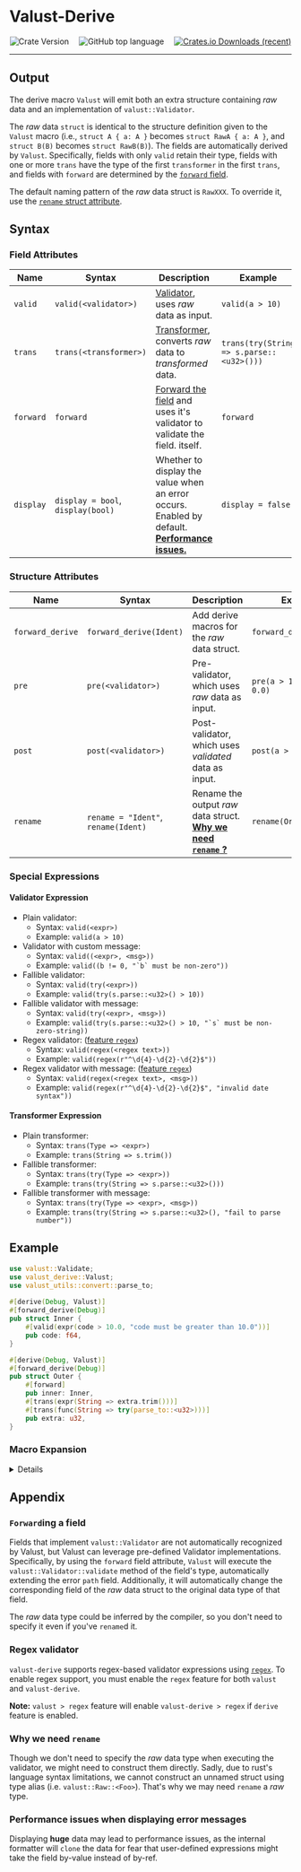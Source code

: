 # Valust-Derive

<center>

<img alt="Crate Version" src="https://img.shields.io/badge/dynamic/toml?url=https%3A%2F%2Fgithub.com%2FEmbers-of-the-Fire%2Fvalust-rs%2Fraw%2Frefs%2Fheads%2Fmain%2FCargo.toml&query=%24.workspace.package.version&prefix=v%20&style=for-the-badge&label=version">&emsp;
<img alt="GitHub top language" src="https://img.shields.io/github/languages/top/embers-of-the-fire/valust-rs?style=for-the-badge&color=%23FF9B07">&emsp;
<a href="https://crates.io/crates/valust-derive">
    <img alt="Crates.io Downloads (recent)" src="https://img.shields.io/crates/dr/valust-derive?style=for-the-badge">
</a>

</center>

---

## Output

The derive macro `Valust` will emit both an extra structure containing _raw_
data and an implementation of `valust::Validator`.

The _raw_ data `struct` is identical to the structure definition given to the
`Valust` macro (i.e., `struct A { a: A }` becomes `struct RawA { a: A }`, and
`struct B(B)` becomes `struct RawB(B)`). The fields are automatically derived by
`Valust`. Specifically, fields with only `valid` retain their type, fields with
one or more `trans` have the type of the first `transformer` in the first
`trans`, and fields with `forward` are determined by the
[`forward` field](#forwarding-a-field).

The default naming pattern of the _raw_ data struct is `RawXXX`. To override it,
use the [`rename` struct attribute](#structure-attributes).

## Syntax

### Field Attributes

| Name      | Syntax                            | Description                                                                                                                                                 | Example                                  |
| --------- | --------------------------------- | ----------------------------------------------------------------------------------------------------------------------------------------------------------- | ---------------------------------------- |
| `valid`   | `valid(<validator>)`              | [Validator](#validator-expression), uses _raw_ data as input.                                                                                               | `valid(a > 10)`                          |
| `trans`   | `trans(<transformer>)`            | [Transformer](#transformer-expression), converts _raw_ data to _transformed_ data.                                                                          | `trans(try(String => s.parse::<u32>()))` |
| `forward` | `forward`                         | [Forward the field](#forwarding-a-field) and uses it's validator to validate the field. itself.                                                             | `forward`                                |
| `display` | `display = bool`, `display(bool)` | Whether to display the value when an error occurs. Enabled by default. <br /> [**Performance issues.**](#performance-issues-when-displaying-error-messages) | `display = false`                        |

### Structure Attributes

| Name             | Syntax                              | Description                                                                                   | Example                     |
| ---------------- | ----------------------------------- | --------------------------------------------------------------------------------------------- | --------------------------- |
| `forward_derive` | `forward_derive(Ident)`             | Add derive macros for the _raw_ data struct.                                                  | `forward_derive(Debug)`     |
| `pre`            | `pre(<validator>)`                  | Pre-validator, which uses _raw_ data as input.                                                | `pre(a > 10, b + c != 0.0)` |
| `post`           | `post(<validator>)`                 | Post-validator, which uses _validated_ data as input.                                         | `post(a > 10)`              |
| `rename`         | `rename = "Ident"`, `rename(Ident)` | Rename the output _raw_ data struct. <br /> [**Why we need `rename` ?**](#why-we-need-rename) | `rename(Original)`          |

### Special Expressions

#### Validator Expression

- Plain validator:
  - Syntax: `valid(<expr>)`
  - Example: `valid(a > 10)`
- Validator with custom message:
  - Syntax: `valid((<expr>, <msg>))`
  - Example: ``valid((b != 0, "`b` must be non-zero"))``
- Fallible validator:
  - Syntax: `valid(try(<expr>))`
  - Example: `valid(try(s.parse::<u32>() > 10))`
- Fallible validator with message:
  - Syntax: `valid(try(<expr>, <msg>))`
  - Example: ``valid(try(s.parse::<u32>() > 10, "`s` must be non-zero-string))``
- Regex validator: ([feature `regex`](#regex-validator))
  - Syntax: `valid(regex(<regex text>))`
  - Example: `valid(regex(r"^\d{4}-\d{2}-\d{2}$"))`
- Regex validator with message: ([feature `regex`](#regex-validator))
  - Syntax: `valid(regex(<regex text>, <msg>))`
  - Example: `valid(regex(r"^\d{4}-\d{2}-\d{2}$", "invalid date syntax"))`

#### Transformer Expression

- Plain transformer:
  - Syntax: `trans(Type => <expr>)`
  - Example: `trans(String => s.trim())`
- Fallible transformer:
  - Syntax: `trans(try(Type => <expr>))`
  - Example: `trans(try(String => s.parse::<u32>()))`
- Fallible transformer with message:
  - Syntax: `trans(try(Type => <expr>, <msg>))`
  - Example: `trans(try(String => s.parse::<u32>(), "fail to parse number"))`

## Example

```rust
use valust::Validate;
use valust_derive::Valust;
use valust_utils::convert::parse_to;
    
#[derive(Debug, Valust)]
#[forward_derive(Debug)]
pub struct Inner {
    #[valid(expr(code > 10.0, "code must be greater than 10.0"))]
    pub code: f64,
}

#[derive(Debug, Valust)]
#[forward_derive(Debug)]
pub struct Outer {
    #[forward]
    pub inner: Inner,
    #[trans(expr(String => extra.trim()))]
    #[trans(func(String => try(parse_to::<u32>)))]
    pub extra: u32,
}
```

### Macro Expansion

<details>

```rust,ignore
#[automatically_derived]
#[derive(Debug)]
pub struct RawInner {
    pub code: f64,
}
#[automatically_derived]
#[allow(
    non_camel_case_types,
    non_snake_case,
    unused_variables,
    non_upper_case_globals
)]
impl ::valust::Validate for Inner {
    type Raw = RawInner;
    fn validate(raw: Self::Raw) -> Result<Self, ::valust::error::ValidationError> {
        let RawInner { code } = raw;
        let mut valust_impl_err_Inner = ::valust::error::ValidationError::new();
        valust_impl_err_Inner.check()?;
        let mut valust_impl_err_Inner = ::valust::error::ValidationError::new();
        fn valust_validate_code(
            code: f64,
            valust_err_code: &mut ::valust::error::ValidationError,
        ) -> Option<f64> {
            if !({ code > 10.0 }) {
                valust_err_code.push_validate_error(
                    ::valust::error::validate::ValidateError {
                        field: "code",
                        path: format!("{}", "code"),
                        value: format!("(f64) {:?}", code),
                        cause: ::std::option::Option::None,
                        message: ::std::option::Option::Some(
                            "code must be greater than 10.0",
                        ),
                        expression: "{code > 10.0}",
                        type_name: "f64",
                    },
                );
                return None;
            }
            Some(code)
        }
        let code: Option<f64> = valust_validate_code(code, &mut valust_impl_err_Inner);
        valust_impl_err_Inner.check()?;
        let code = code.expect("Unexpected error occurred in processing field `code`");
        let mut valust_impl_err_Inner = ::valust::error::ValidationError::new();
        valust_impl_err_Inner.check()?;
        Ok(Inner { code })
    }
}

#[automatically_derived]
#[derive(Debug)]
pub struct RawOuter {
    pub inner: ::valust::Raw<Inner>,
    pub extra: String,
}
#[automatically_derived]
#[allow(
    non_camel_case_types,
    non_snake_case,
    unused_variables,
    non_upper_case_globals
)]
impl ::valust::Validate for Outer {
    type Raw = RawOuter;
    fn validate(raw: Self::Raw) -> Result<Self, ::valust::error::ValidationError> {
        let RawOuter { inner, extra } = raw;
        let mut valust_impl_err_Outer = ::valust::error::ValidationError::new();
        valust_impl_err_Outer.check()?;
        let mut valust_impl_err_Outer = ::valust::error::ValidationError::new();
        fn valust_validate_inner(
            inner: ::valust::Raw<Inner>,
            valust_err_inner: &mut ::valust::error::ValidationError,
        ) -> Option<Inner> {
            let inner: Inner = match ::valust::Validate::validate(inner) {
                Ok(v_valust) => v_valust,
                Err(e_valust) => {
                    valust_err_inner.extend_error("inner", e_valust);
                    return None;
                }
            };
            Some(inner)
        }
        let inner: Option<Inner> =
            valust_validate_inner(inner, &mut valust_impl_err_Outer);
        fn valust_validate_extra(
            extra: String,
            valust_err_extra: &mut ::valust::error::ValidationError,
        ) -> Option<u32> {
            let extra = ({ extra.trim() });
            let extra = {
                let valust_format_err_clone_extra = extra.clone();
                match ((parse_to::<u32>)(extra)) {
                    ::std::result::Result::Ok(valust_v) => valust_v,
                    ::std::result::Result::Err(valust_trans_err_cause) => {
                        valust_err_extra.push_transform_error(
                            ::valust::error::transform::TransformError {
                                field: "extra",
                                path: format!("{}", "extra"),
                                value: format!(
                                    "(String) {:?}",
                                    valust_format_err_clone_extra
                                ),
                                cause: ::std::boxed::Box::new(valust_trans_err_cause),
                                message: ::std::option::Option::Some(
                                    "`extra`'s transform expression fails",
                                ),
                                expression: "(parse_to :: < u32 >) (extra)",
                                source_type_name: "String",
                                target_type_name: "<unknown>",
                            },
                        );
                        return None;
                    }
                }
            };
            Some(extra)
        }
        let extra: Option<u32> =
            valust_validate_extra(extra, &mut valust_impl_err_Outer);
        valust_impl_err_Outer.check()?;
        let inner =
            inner.expect("Unexpected error occurred in processing field `inner`");
        let extra =
            extra.expect("Unexpected error occurred in processing field `extra`");
        let mut valust_impl_err_Outer = ::valust::error::ValidationError::new();
        valust_impl_err_Outer.check()?;
        Ok(Outer { inner, extra })
    }
}
```

</details>

## Appendix

### `Forward`ing a field

Fields that implement `valust::Validator` are not automatically recognized by
Valust, but Valust can leverage pre-defined Validator implementations.
Specifically, by using the `forward` field attribute, `Valust` will execute the
`valust::Validator::validate` method of the field's type, automatically
extending the error `path` field. Additionally, it will automatically change the
corresponding field of the _raw_ data struct to the original data type of that
field.

The _raw_ data type could be inferred by the compiler, so you don't need to
specify it even if you've `rename`d it.

### Regex validator

`valust-derive` supports regex-based validator expressions using [`regex`](https://crates.io/crates/regex).
To enable regex support, you must enable the `regex` feature for both `valust` and `valust-derive`.

**Note:**
`valust > regex` feature will enable `valust-derive > regex` if `derive` feature is enabled.

### Why we need `rename`

Though we don't need to specify the _raw_ data type when executing the
validator, we might need to construct them directly. Sadly, due to rust's
language syntax limitations, we cannot construct an unnamed struct using type
alias (i.e. `valust::Raw::<Foo>`). That's why we may need `rename` a _raw_
type.

### Performance issues when displaying error messages

Displaying **huge** data may lead to performance issues, as the internal
formatter will `clone` the data for fear that user-defined expressions might
take the field by-value instead of by-ref.
